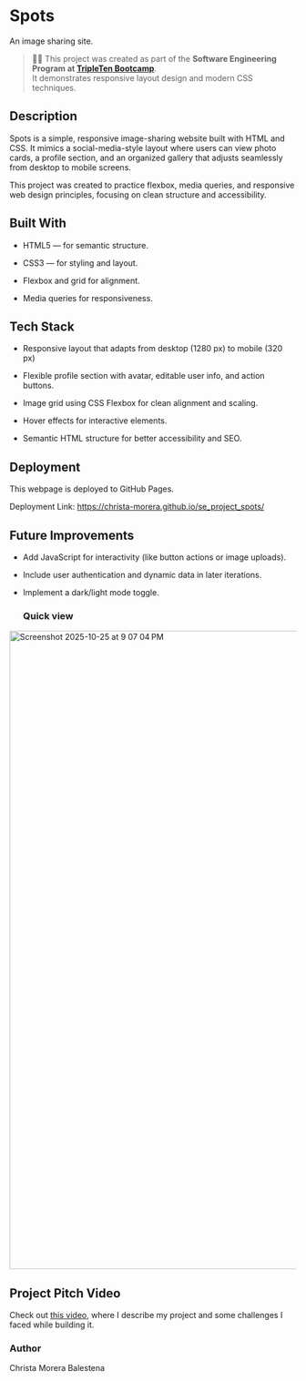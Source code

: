 # Spots

An image sharing site.

> 🧑‍💻 This project was created as part of the **Software Engineering Program at [TripleTen Bootcamp](https://tripleten.com/)**.  
> It demonstrates responsive layout design and modern CSS techniques.

## Description

Spots is a simple, responsive image-sharing website built with HTML and CSS.
It mimics a social-media-style layout where users can view photo cards, a profile section, and an organized gallery that adjusts seamlessly from desktop to mobile screens.

This project was created to practice flexbox, media queries, and responsive web design principles, focusing on clean structure and accessibility.

## Built With

- HTML5 — for semantic structure.

- CSS3 — for styling and layout.

- Flexbox and grid for alignment.

- Media queries for responsiveness.

## Tech Stack

- Responsive layout that adapts from desktop (1280 px) to mobile (320 px)

- Flexible profile section with avatar, editable user info, and action buttons.

- Image grid using CSS Flexbox for clean alignment and scaling.

- Hover effects for interactive elements.

- Semantic HTML structure for better accessibility and SEO.

## Deployment

This webpage is deployed to GitHub Pages.

Deployment Link: https://christa-morera.github.io/se_project_spots/

## Future Improvements

- Add JavaScript for interactivity (like button actions or image uploads).

- Include user authentication and dynamic data in later iterations.

- Implement a dark/light mode toggle.

  ### Quick view

<img width="1238" height="1122" alt="Screenshot 2025-10-25 at 9 07 04 PM" src="https://github.com/user-attachments/assets/b2d2c5c7-23ab-4bcb-b6cb-377d5ae93a61" />

## Project Pitch Video

Check out [this video](https://drive.google.com/file/d/1gpUiuujJQDLgv9iMzo87uBlIgnDVd7JL/view?usp=sharing), where I describe my
project and some challenges I faced while building it.

### Author

Christa Morera Balestena
